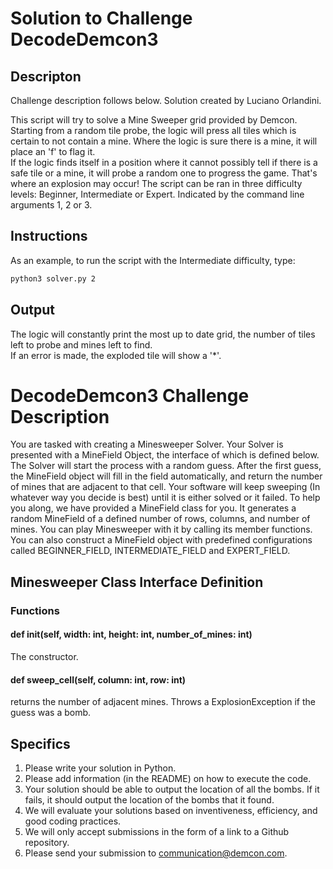 # Solution to Challenge DecodeDemcon3
## Descripton
Challenge description follows below. Solution created by Luciano Orlandini.  

This script will try to solve a Mine Sweeper grid provided by Demcon. Starting from a random tile probe, the logic will press all tiles which is certain to not contain a mine. Where the logic is sure there is a mine, it will place an 'f' to flag it.  
If the logic finds itself in a position where it cannot possibly tell if there is a safe tile or a mine, it will probe a random one to progress the game. That's where an explosion may occur!
The script can be ran in three difficulty levels: Beginner, Intermediate or Expert. Indicated by the command line arguments 1, 2 or 3.  

## Instructions
As an example, to run the script with the Intermediate difficulty, type:

```bash
python3 solver.py 2
```

## Output
The logic will constantly print the most up to date grid, the number of tiles left to probe and mines left to find.  
If an error is made, the exploded tile will show a '*'.




# DecodeDemcon3 Challenge Description

You are tasked with creating a Minesweeper Solver. Your Solver is presented with a MineField Object, the interface of which is defined below. The Solver will start the process with a random guess. After the first guess, the MineField object will fill in the field automatically, and return the number of mines that are adjacent to that cell. Your software will keep sweeping (In whatever way you decide is best) until it is either solved or it failed. To help you along, we have provided a MineField class for you. It generates a random MineField of a defined number of rows, columns, and number of mines. You can play Minesweeper with it by calling its member functions. You can also construct a MineField object with predefined configurations called BEGINNER_FIELD, INTERMEDIATE_FIELD and EXPERT_FIELD.

## Minesweeper Class Interface Definition

### Functions
#### def __init__(self, width: int, height: int, number_of_mines: int)
The constructor.
#### def sweep_cell(self, column: int, row: int)
returns the number of adjacent mines. Throws a ExplosionException if the guess was a bomb.

## Specifics
1.	Please write your solution in Python. 
2.	Please add information (in the README) on how to execute the code.
3.	Your solution should be able to output the location of all the bombs. If it fails, it should output the location of the bombs that it found.
4.	We will evaluate your solutions based on inventiveness, efficiency, and good coding practices. 
5.	We will only accept submissions in the form of a link to a Github repository. 
6.	Please send your submission to [communication@demcon.com](mailto:communication@demcon.com).
